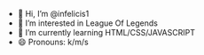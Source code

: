- 👋 Hi, I’m @infelicis1
- 👀 I’m interested in League Of Legends
- 🌱 I’m currently learning HTML/CSS/JAVASCRIPT
- 😄 Pronouns: k/m/s

<!---
infelicis1/infelicis1 is a ✨ special ✨ repository because its `README.md` (this file) appears on your GitHub profile.
You can click the Preview link to take a look at your changes.
--->
